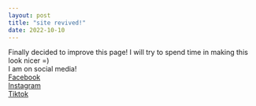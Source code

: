 ```yaml
---
layout: post
title: "site revived!"
date: 2022-10-10
---
```


Finally decided to improve this page! I will try to spend time in making this look nicer =) <br />
I am on social media!<br />
[Facebook](https://www.facebook.com/jmgabionza/) <br />
[Instagram](https://www.instagram.com/jangabionza/) <br />
[Tiktok](https://www.tiktok.com/@jangabionza) <br />